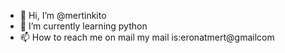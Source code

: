 - 👋 Hi, I’m @mertinkito
- 🌱 I’m currently learning python
- 📫 How to reach me on mail my mail is:eronatmert@gmailcom
